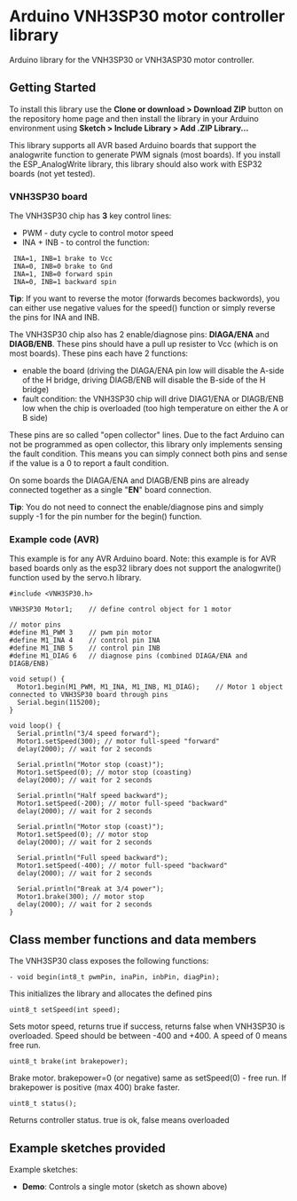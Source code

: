 # Arduino VNH3SP30 motor controller library
Arduino library for the VNH3SP30 or VNH3ASP30 motor controller.


## Getting Started

To install this library use the **Clone or download > Download ZIP** button on the repository home page and then install the library in your Arduino environment using **Sketch > Include Library > Add .ZIP Library...**

This library supports all AVR based Arduino boards that support the analogwrite function to generate PWM signals (most boards). If you install the ESP_AnalogWrite library, this library should also work with ESP32 boards (not yet tested).

### VNH3SP30 board

The VNH3SP30 chip has **3** key control lines:
- PWM - duty cycle to control motor speed
- INA + INB - to control the function:

```
 INA=1, INB=1 brake to Vcc
 INA=0, INB=0 brake to Gnd
 INA=1, INB=0 forward spin
 INA=0, INB=1 backward spin
```
**Tip**: If you want to reverse the motor (forwards becomes backwords), you can either use negative values for the speed() function or simply reverse the pins for INA and INB.

The VNH3SP30 chip also has 2 enable/diagnose pins: **DIAGA/ENA** and **DIAGB/ENB**. These pins should have a pull up resister to Vcc (which is on most boards). These pins each have 2 functions:
- enable the board (driving the DIAGA/ENA pin low will disable the A-side of the H bridge, driving DIAGB/ENB will disable the B-side of the H bridge)
- fault condition: the VNH3SP30 chip will drive DIAG1/ENA or DIAGB/ENB low when the chip is overloaded (too high temperature on either the A or B side)

These pins are so called "open collector" lines. Due to the fact Arduino can not be programmed as open collector, this library only implements sensing the fault condition. This means you can simply connect both pins and sense if the value is a 0 to report a fault condition.

On some boards the DIAGA/ENA and DIAGB/ENB pins are already connected together as a single "**EN**" board connection.

**Tip**: You do not need to connect the enable/diagnose pins and simply supply -1 for the pin number for the begin() function.

### Example code (AVR)

This example is for any AVR Arduino board. Note: this example is for AVR based boards only as the esp32 library does not support the analogwrite() function used by the servo.h library.

```
#include <VNH3SP30.h>

VNH3SP30 Motor1;    // define control object for 1 motor

// motor pins
#define M1_PWM 3    // pwm pin motor
#define M1_INA 4    // control pin INA
#define M1_INB 5    // control pin INB
#define M1_DIAG 6   // diagnose pins (combined DIAGA/ENA and DIAGB/ENB)

void setup() {
  Motor1.begin(M1_PWM, M1_INA, M1_INB, M1_DIAG);    // Motor 1 object connected to VNH3SP30 board through pins 
  Serial.begin(115200);   
}

void loop() {
  Serial.println("3/4 speed forward");
  Motor1.setSpeed(300); // motor full-speed "forward"
  delay(2000); // wait for 2 seconds
 
  Serial.println("Motor stop (coast)");
  Motor1.setSpeed(0); // motor stop (coasting)
  delay(2000); // wait for 2 seconds
 
  Serial.println("Half speed backward");
  Motor1.setSpeed(-200); // motor full-speed "backward"
  delay(2000); // wait for 2 seconds
 
  Serial.println("Motor stop (coast)");
  Motor1.setSpeed(0); // motor stop 
  delay(2000); // wait for 2 seconds

  Serial.println("Full speed backward");
  Motor1.setSpeed(-400); // motor full-speed "backward"
  delay(2000); // wait for 2 seconds
 
  Serial.println("Break at 3/4 power");
  Motor1.brake(300); // motor stop 
  delay(2000); // wait for 2 seconds
}

```


## Class member functions and data members

The VNH3SP30 class exposes the following functions:

```
- void begin(int8_t pwmPin, inaPin, inbPin, diagPin);
```
This initializes the library and allocates the defined pins

```
uint8_t setSpeed(int speed); 
```
Sets motor speed, returns true if success, returns false when VNH3SP30 is overloaded. Speed should be between -400 and +400. A speed of 0 means free run.

```
uint8_t brake(int brakepower);
```
Brake motor. brakepower=0 (or negative) same as setSpeed(0) - free run. If brakepower is positive (max 400) brake faster.

```
uint8_t status(); 
```
Returns controller status. true is ok, false means overloaded

## Example sketches provided

Example sketches:

- **Demo**: Controls a single motor (sketch as shown above)
